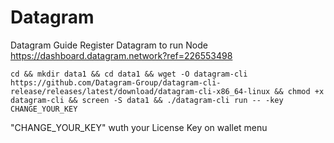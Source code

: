 # Datagram
Datagram Guide
Register Datagram to run Node https://dashboard.datagram.network?ref=226553498

```
cd && mkdir data1 && cd data1 && wget -O datagram-cli https://github.com/Datagram-Group/datagram-cli-release/releases/latest/download/datagram-cli-x86_64-linux && chmod +x datagram-cli && screen -S data1 && ./datagram-cli run -- -key CHANGE_YOUR_KEY
```
"CHANGE_YOUR_KEY" wuth your License Key on wallet menu
